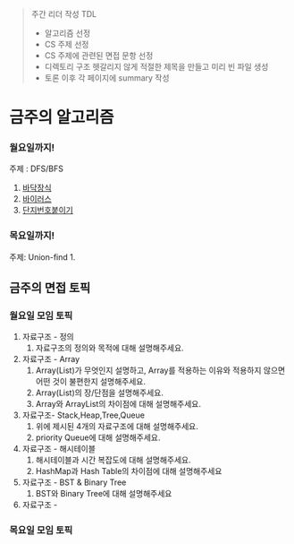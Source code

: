 > 주간 리더 작성 TDL
> - 알고리즘 선정
> - CS 주제 선정 
> - CS 주제에 관련된 면접 문항 선정
> - 디렉토리 구조 헷갈리지 않게 적절한 제목을 만들고 미리 빈 파일 생성
> - 토론 이후 각 페이지에 summary 작성
# 금주의 알고리즘

### 월요일까지!
주제 : DFS/BFS
1. [바닥장식](https://www.acmicpc.net/problem/1388)
2. [바이러스](https://www.acmicpc.net/problem/2606)
3. [단지번호붙이기]([https://www.acmicpc.net/problem/1926](https://www.acmicpc.net/problem/2667))
### 목요일까지!
주제: Union-find
1. 
## 금주의 면접 토픽

### 월요일 모임 토픽
1. 자료구조 - 정의
   1. 자료구조의 정의와 목적에 대해 설명해주세요.
2. 자료구조 - Array
   1. Array(List)가 무엇인지 설명하고, Array를 적용하는 이유와 적용하지 않으면 어떤 것이 불편한지 설명해주세요.
   2. Array(List)의 장/단점을 설명해주세요.
   3. Array와 ArrayList의 차이점에 대해 설명해주세요.
3. 자료구조- Stack,Heap,Tree,Queue
   1. 위에 제시된 4개의 자료구조에 대해 설명해주세요.
   2. priority Queue에 대해 설명해주세요.
4. 자료구조 - 해시테이블
   1. 해시테이블과 시간 복잡도에 대해 설명해주세요.
   2. HashMap과 Hash Table의 차이점에 대해 설명해주세요
5. 자료구조 - BST & Binary Tree
   1. BST와 Binary Tree에 대해 설명해주세요
5. 자료구조 - 

### 목요일 모임 토픽
